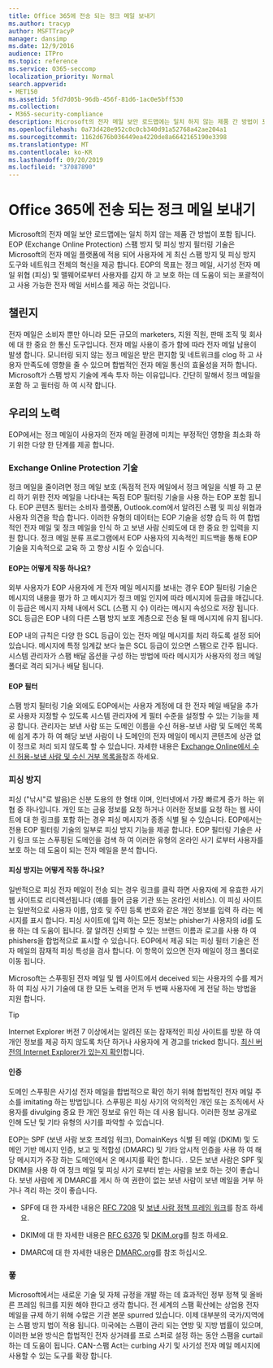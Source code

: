 ```yaml
---
title: Office 365에 전송 되는 정크 메일 보내기
ms.author: tracyp
author: MSFTTracyP
manager: dansimp
ms.date: 12/9/2016
audience: ITPro
ms.topic: reference
ms.service: O365-seccomp
localization_priority: Normal
search.appverid:
- MET150
ms.assetid: 5fd7d05b-96db-456f-81d6-1ac0e5bff530
ms.collection:
- M365-security-compliance
description: Microsoft의 전자 메일 보안 로드맵에는 일치 하지 않는 제품 간 방법이 포함 됩니다. EOP (Exchange Online Protection) 스팸 방지 및 피싱 방지 필터링 기술은 Microsoft의 전자 메일 플랫폼에 적용 되어 사용자에 게 최신 스팸 방지 및 피싱 방지 도구와 네트워크 전체의 혁신을 제공 합니다. EOP의 목표는 정크 메일, 사기성 전자 메일 위협 (피싱) 및 맬웨어로부터 사용자를 감지 하 고 보호 하는 데 도움이 되는 포괄적이 고 사용 가능한 전자 메일 서비스를 제공 하는 것입니다.
ms.openlocfilehash: 0a73d428e952c0c0cb340d91a52768a42ae204a1
ms.sourcegitcommit: 1162d676b036449ea4220de8a6642165190e3398
ms.translationtype: MT
ms.contentlocale: ko-KR
ms.lasthandoff: 09/20/2019
ms.locfileid: "37087890"
---
```

# <a name="fighting-junk-email-sent-to-office-365"></a>Office 365에 전송 되는 정크 메일 보내기

Microsoft의 전자 메일 보안 로드맵에는 일치 하지 않는 제품 간 방법이 포함 됩니다. EOP (Exchange Online Protection) 스팸 방지 및 피싱 방지 필터링 기술은 Microsoft의 전자 메일 플랫폼에 적용 되어 사용자에 게 최신 스팸 방지 및 피싱 방지 도구와 네트워크 전체의 혁신을 제공 합니다. EOP의 목표는 정크 메일, 사기성 전자 메일 위협 (피싱) 및 맬웨어로부터 사용자를 감지 하 고 보호 하는 데 도움이 되는 포괄적이 고 사용 가능한 전자 메일 서비스를 제공 하는 것입니다.
  
## <a name="the-challenge"></a>챌린지

전자 메일은 소비자 뿐만 아니라 모든 규모의 marketers, 지원 직원, 판매 조직 및 회사에 대 한 중요 한 통신 도구입니다. 전자 메일 사용이 증가 함에 따라 전자 메일 남용이 발생 합니다. 모니터링 되지 않는 정크 메일은 받은 편지함 및 네트워크를 clog 하 고 사용자 만족도에 영향을 줄 수 있으며 합법적인 전자 메일 통신의 효율성을 저하 합니다. Microsoft가 스팸 방지 기술에 계속 투자 하는 이유입니다. 간단히 말해서 정크 메일을 포함 하 고 필터링 하 여 시작 합니다. 
  
## <a name="our-efforts"></a>우리의 노력

EOP에서는 정크 메일이 사용자의 전자 메일 환경에 미치는 부정적인 영향을 최소화 하기 위한 다양 한 단계를 제공 합니다.
  
### <a name="exchange-online-protection-technology"></a>Exchange Online Protection 기술

정크 메일을 줄이려면 정크 메일 보호 (독점적 전자 메일에서 정크 메일을 식별 하 고 분리 하기 위한 전자 메일을 나타내는 독점 EOP 필터링 기술을 사용 하는 EOP 포함 됩니다. EOP 콘텐츠 필터는 소비자 플랫폼, Outlook.com에서 알려진 스팸 및 피싱 위협과 사용자 의견을 학습 합니다. 이러한 유형의 데이터는 EOP 기술을 성향 습득 하 여 합법적인 전자 메일 및 정크 메일을 인식 하 고 보낸 사람 신뢰도에 대 한 중요 한 입력을 지원 합니다. 정크 메일 분류 프로그램에서 EOP 사용자의 지속적인 피드백을 통해 EOP 기술을 지속적으로 교육 하 고 향상 시킬 수 있습니다.
  
#### <a name="how-does-eop-work"></a>EOP는 어떻게 작동 하나요?

외부 사용자가 EOP 사용자에 게 전자 메일 메시지를 보내는 경우 EOP 필터링 기술은 메시지의 내용을 평가 하 고 메시지가 정크 메일 인지에 따라 메시지에 등급을 매깁니다. 이 등급은 메시지 자체 내에서 SCL (스팸 지 수) 이라는 메시지 속성으로 저장 됩니다. SCL 등급은 EOP 내의 다른 스팸 방지 보호 계층으로 전송 될 때 메시지에 유지 됩니다. 
  
EOP 내의 규칙은 다양 한 SCL 등급이 있는 전자 메일 메시지를 처리 하도록 설정 되어 있습니다. 메시지에 특정 임계값 보다 높은 SCL 등급이 있으면 스팸으로 간주 됩니다. 시스템 관리자가 스팸 배달 옵션을 구성 하는 방법에 따라 메시지가 사용자의 정크 메일 폴더로 격리 되거나 배달 됩니다.
  
#### <a name="eop-filters"></a>EOP 필터

스팸 방지 필터링 기술 외에도 EOP에서는 사용자 계정에 대 한 전자 메일 배달을 추가로 사용자 지정할 수 있도록 시스템 관리자에 게 필터 수준을 설정할 수 있는 기능을 제공 합니다. 관리자는 보낸 사람 또는 도메인 이름을 수신 허용-보낸 사람 및 도메인 목록에 쉽게 추가 하 여 해당 보낸 사람이 나 도메인의 전자 메일이 메시지 콘텐츠에 상관 없이 정크로 처리 되지 않도록 할 수 있습니다. 자세한 내용은 [Exchange Online에서 수신 허용-보낸 사람 및 수신 거부 목록을](safe-sender-and-blocked-sender-lists-faq.md)참조 하세요.
  
### <a name="phishing-protection"></a>피싱 방지

피싱 ("낚시"로 발음)은 신분 도용의 한 형태 이며, 인터넷에서 가장 빠르게 증가 하는 위협 중 하나입니다. 개인 또는 금융 정보를 요청 하거나 이러한 정보를 요청 하는 웹 사이트에 대 한 링크를 포함 하는 경우 피싱 메시지가 종종 식별 될 수 있습니다. EOP에서는 전용 EOP 필터링 기술의 일부로 피싱 방지 기능을 제공 합니다. EOP 필터링 기술은 사기 링크 또는 스푸핑된 도메인을 검색 하 여 이러한 유형의 온라인 사기 로부터 사용자를 보호 하는 데 도움이 되는 전자 메일을 분석 합니다.
  
#### <a name="how-does-phishing-protection-work"></a>피싱 방지는 어떻게 작동 하나요?

일반적으로 피싱 전자 메일이 전송 되는 경우 링크를 클릭 하면 사용자에 게 유효한 사기 웹 사이트로 리디렉션됩니다 (예를 들어 금융 기관 또는 온라인 서비스). 이 피싱 사이트는 일반적으로 사용자 이름, 암호 및 주민 등록 번호와 같은 개인 정보를 입력 하 라는 메시지를 표시 합니다. 피싱 사이트에 입력 하는 모든 정보는 phisher가 사용자의 id를 도용 하는 데 도움이 됩니다. 잘 알려진 신뢰할 수 있는 브랜드 이름과 로고를 사용 하 여 phishers을 합법적으로 표시할 수 있습니다. EOP에서 제공 되는 피싱 필터 기술은 전자 메일의 잠재적 피싱 특성을 검사 합니다. 이 항목이 있으면 전자 메일이 정크 폴더로 이동 됩니다.
  
Microsoft는 스푸핑된 전자 메일 및 웹 사이트에서 deceived 되는 사용자의 수를 제거 하 여 피싱 사기 기술에 대 한 모든 노력을 먼저 두 번째 사용자에 게 전달 하는 방법을 지원 합니다. 
  
> [!TIP]
> Internet Explorer 버전 7 이상에서는 알려진 또는 잠재적인 피싱 사이트를 방문 하 여 개인 정보를 제공 하지 않도록 차단 하거나 사용자에 게 경고를 tricked 합니다. [최신 버전의 Internet Explorer가 있는지 확인](https://www.microsoft.com/windows/ie/default.mspx)합니다. 
  
#### <a name="authentication"></a>인증

도메인 스푸핑은 사기성 전자 메일을 합법적으로 확인 하기 위해 합법적인 전자 메일 주소를 imitating 하는 방법입니다. 스푸핑은 피싱 사기의 악의적인 개인 또는 조직에서 사용자를 divulging 중요 한 개인 정보로 유인 하는 데 사용 됩니다. 이러한 정보 공개로 인해 도난 및 기타 유형의 사기를 파악할 수 있습니다.
  
EOP는 SPF (보낸 사람 보호 프레임 워크), DomainKeys 식별 된 메일 (DKIM) 및 도메인 기반 메시지 인증, 보고 및 적합성 (DMARC) 및 기타 암시적 인증을 사용 하 여 해당 메시지가 주장 하는 도메인에서 온 메시지를 확인 합니다. . 모든 보낸 사람은 SPF 및 DKIM을 사용 하 여 정크 메일 및 피싱 사기 로부터 받는 사람을 보호 하는 것이 좋습니다. 보낸 사람에 게 DMARC를 게시 하 여 권한이 없는 보낸 사람이 보낸 메일을 거부 하거나 격리 하는 것이 좋습니다.
  
- SPF에 대 한 자세한 내용은 [RFC 7208](https://tools.ietf.org/html/rfc7208) 및 [보낸 사람 정책 프레임 워크](http://www.openspf.org/)를 참조 하세요.
    
- DKIM에 대 한 자세한 내용은 [RFC 6376](https://tools.ietf.org/html/rfc6376) 및 [DKIM.org](http://dkim.org/)를 참조 하세요.
    
- DMARC에 대 한 자세한 내용은 [DMARC.org](https://dmarc.org/)를 참조 하십시오.
    
### <a name="legislation"></a>퐇

Microsoft에서는 새로운 기술 및 자체 규정을 개발 하는 데 효과적인 정부 정책 및 올바른 프레임 워크를 지원 해야 한다고 생각 합니다. 전 세계의 스팸 확산에는 상업용 전자 메일을 규제 하기 위해 수많은 기관 본문 spurred 있습니다. 이제 대부분의 국가/지역에는 스팸 방지 법이 적용 됩니다. 미국에는 스팸이 관리 되는 연방 및 지방 법률이 있으며, 이러한 보완 방식은 합법적인 전자 상거래를 프로 스퍼로 설정 하는 동안 스팸을 curtail 하는 데 도움이 됩니다. CAN-스팸 Act는 curbing 사기 및 사기성 전자 메일 메시지에 사용할 수 있는 도구를 확장 합니다.
  

